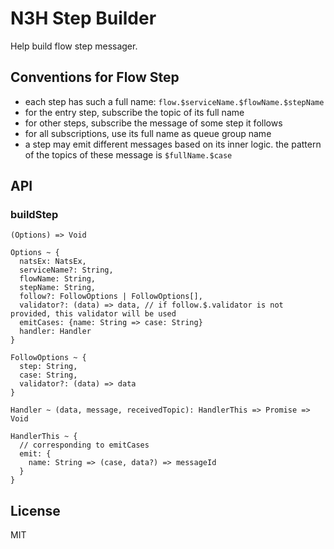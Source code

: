 # N3H Step Builder

Help build flow step messager.

## Conventions for Flow Step

- each step has such a full name: `flow.$serviceName.$flowName.$stepName`
- for the entry step, subscribe the topic of its full name
- for other steps, subscribe the message of some step it follows
- for all subscriptions, use its full name as queue group name
- a step may emit different messages based on its inner logic. the pattern of the topics of these message is `$fullName.$case`

## API

### buildStep

```
(Options) => Void

Options ~ {
  natsEx: NatsEx,
  serviceName?: String,
  flowName: String,
  stepName: String,
  follow?: FollowOptions | FollowOptions[],
  validator?: (data) => data, // if follow.$.validator is not provided, this validator will be used
  emitCases: {name: String => case: String}
  handler: Handler
}

FollowOptions ~ {
  step: String,
  case: String,
  validator?: (data) => data
}

Handler ~ (data, message, receivedTopic): HandlerThis => Promise => Void

HandlerThis ~ {
  // corresponding to emitCases
  emit: {
    name: String => (case, data?) => messageId
  }
}
```

## License

MIT